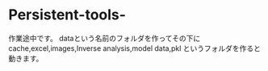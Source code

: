 # Persistent-tools-
作業途中です。
dataという名前のフォルダを作ってその下にcache,excel,images,Inverse analysis,model data,pkl というフォルダを作ると動きます。
